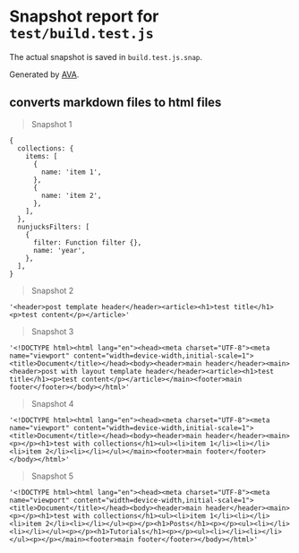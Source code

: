# Snapshot report for `test/build.test.js`

The actual snapshot is saved in `build.test.js.snap`.

Generated by [AVA](https://avajs.dev).

## converts markdown files to html files

> Snapshot 1

    {
      collections: {
        items: [
          {
            name: 'item 1',
          },
          {
            name: 'item 2',
          },
        ],
      },
      nunjucksFilters: [
        {
          filter: Function filter {},
          name: 'year',
        },
      ],
    }

> Snapshot 2

    '<header>post template header</header><article><h1>test title</h1><p>test content</p></article>'

> Snapshot 3

    '<!DOCTYPE html><html lang="en"><head><meta charset="UTF-8"><meta name="viewport" content="width=device-width,initial-scale=1"><title>Document</title></head><body><header>main header</header><main><header>post with layout template header</header><article><h1>test title</h1><p>test content</p></article></main><footer>main footer</footer></body></html>'

> Snapshot 4

    '<!DOCTYPE html><html lang="en"><head><meta charset="UTF-8"><meta name="viewport" content="width=device-width,initial-scale=1"><title>Document</title></head><body><header>main header</header><main><p></p><h1>test with collections</h1><ul><li>item 1</li><li></li><li>item 2</li><li></li></ul></main><footer>main footer</footer></body></html>'

> Snapshot 5

    '<!DOCTYPE html><html lang="en"><head><meta charset="UTF-8"><meta name="viewport" content="width=device-width,initial-scale=1"><title>Document</title></head><body><header>main header</header><main><p></p><h1>test with collections</h1><ul><li>item 1</li><li></li><li>item 2</li><li></li></ul><p></p><h1>Posts</h1><p></p><ul><li></li><li></li></ul><p></p><h1>Tutorials</h1><p></p><ul><li></li><li></li></ul><p></p></main><footer>main footer</footer></body></html>'
